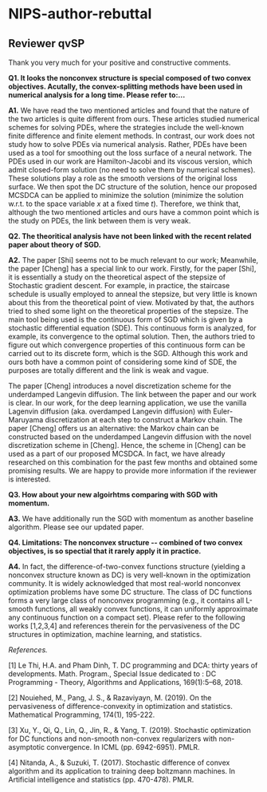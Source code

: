 # NIPS-author-rebuttal

## Reviewer qvSP

Thank you very much for your positive and constructive comments.

**Q1.  It looks the nonconvex structure is special composed of two convex objectives. Acutally, the convex-splitting methods have been used in numerical analysis for a long time. Please refer to:...**

**A1.** We have read the two mentioned articles and found that the nature of the two articles is quite different from ours. These articles studied numerical schemes for solving PDEs, where the strategies include the well-known finite difference and finite element methods. In contrast, our work does not study how to solve PDEs via numerical analysis. Rather, PDEs have been used as a tool for smoothing out the loss surface of a neural network. The PDEs used in our work are Hamilton-Jacobi and its viscous version, which admit closed-form solution (no need to solve them by numerical schemes). These solutions play a role as the smooth versions of the original loss surface. We then spot the DC structure of the solution, hence our proposed MCSDCA can be applied to minimize the solution (minimize the solution w.r.t. to the space variable $x$ at a fixed time $t$). Therefore, we think that, although the two mentioned articles and ours have a common point which is the study on PDEs, the link between them is very weak.

**Q2. The theoritical analysis have not been linked with the recent related paper about theory of SGD.**

**A2.** The paper [Shi] seems not to be much relevant to our work; Meanwhile, the paper [Cheng] has a special link to our work. Firstly, for the paper [Shi], it is essentially a study on the theoretical aspect of the stepsize of Stochastic gradient descent. For example, in practice, the staircase schedule is usually employed to anneal the stepsize, but very little is known about this from the theoretical point of view. Motivated by that, the authors tried to shed some light on the theoretical properties of the stepsize. The main tool being used is the continuous form of SGD which is given by a stochastic differential equation (SDE). This continuous form is analyzed, for example, its convergence to the optimal solution. Then, the authors tried to figure out which convergence properties of this continuous form can be carried out to its discrete form, which is the SGD. Although this work and ours both have a common point of considering some kind of SDE, the purposes are totally different and the link is weak and vague. 

The paper [Cheng] introduces a novel discretization scheme for the underdamped Langevin diffusion. The link between the paper and our work is clear. In our work, for the deep learning application, we use the vanilla Lagenvin diffusion (aka. overdamped Langevin diffusion) with Euler-Maruyama discretization at each step to construct a Markov chain. The paper [Cheng] offers us an alternative: the Markov chain can be constructed based on the underdamped Langevin diffusion with the novel discretization scheme in [Cheng]. Hence, the scheme in [Cheng] can be used as a part of our proposed MCSDCA. In fact, we have already researched on this combination for the past few months and obtained some promising results. We are happy to provide more information if the reviewer is interested.

**Q3. How about your new algoirhtms comparing with SGD with momentum.**

**A3.**  We have additionally run the SGD with momentum as another baseline algorithm. Please see our updated paper.

**Q4. Limitations: The nonconvex structure -- combined of two convex objectives, is so spectial that it rarely apply it in practice.**

**A4.** In fact, the difference-of-two-convex functions structure (yielding a nonconvex structure known as DC) is very well-known in the optimization community. It is widely acknowledged that most real-world nonconvex optimization problems have some DC structure. The class of DC functions forms a very large class of nonconvex programming (e.g., it contains all L-smooth functions, all weakly convex functions, it can uniformly approximate any continuous function on a compact set). Please refer to the following works [1,2,3,4]  and references therein for the pervasiveness of the DC structures in optimization, machine learning, and statistics.

*References.*

[1] Le Thi, H.A. and Pham Dinh, T. DC programming and DCA: thirty years of developments. Math. Program., Special Issue dedicated to : DC Programming - Theory, Algorithms and Applications, 169(1):5–68, 2018.

[2] Nouiehed, M., Pang, J. S., \& Razaviyayn, M. (2019). On the pervasiveness of difference-convexity in optimization and statistics. Mathematical Programming, 174(1), 195-222.

[3] Xu, Y., Qi, Q., Lin, Q., Jin, R., \& Yang, T. (2019). Stochastic optimization for DC functions and non-smooth non-convex regularizers with non-asymptotic convergence. In ICML (pp. 6942-6951). PMLR.

[4] Nitanda, A., \& Suzuki, T. (2017). Stochastic difference of convex algorithm and its application to training deep boltzmann machines. In Artificial intelligence and statistics (pp. 470-478). PMLR.
